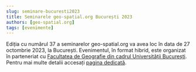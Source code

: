 ```yaml
---
slug: seminare-bucuresti2023
title: Seminarele geo-spatial.org București 2023
authors: [geo-spatial.org]
tags: [evenimente]
---
```


Ediția cu numărul 37 a seminarelor geo-spatial.org va avea loc în data de 27 octombrie 2023, la București. Evenimentul, în format hibrid, este organizat în parteneriat cu [Facultatea de Geografie din cadrul Universității București](https://geo.unibuc.ro/). Pentru mai multe detalii accesați [pagina dedicată](https://geo-spatial.org/proiecte/seminarii/bucuresti2023/).

<!-- truncate -->
